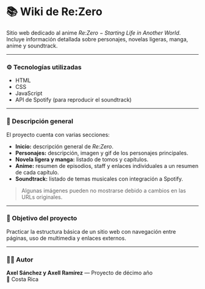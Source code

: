 # 📚 Wiki de Re:Zero

Sitio web dedicado al anime *Re:Zero − Starting Life in Another World*.  
Incluye información detallada sobre personajes, novelas ligeras, manga, anime y soundtrack.

---

### ⚙️ Tecnologías utilizadas
- HTML  
- CSS  
- JavaScript  
- API de Spotify (para reproducir el soundtrack)

---

### 🧠 Descripción general
El proyecto cuenta con varias secciones:
- **Inicio:** descripción general de *Re:Zero*.  
- **Personajes:** descripción, imagen y gif de los personajes principales.  
- **Novela ligera y manga:** listado de tomos y capítulos.  
- **Anime:** resumen de episodios, staff y enlaces individuales a un resumen de cada capítulo.  
- **Soundtrack:** listado de temas musicales con integración a Spotify.  

> Algunas imágenes pueden no mostrarse debido a cambios en las URLs originales.

---

### 🚀 Objetivo del proyecto
Practicar la estructura básica de un sitio web con navegación entre páginas, uso de multimedia y enlaces externos.

---


### 👨‍💻 Autor
**Axel Sánchez y Axell Ramírez** — Proyecto de décimo año  
📍 Costa Rica
